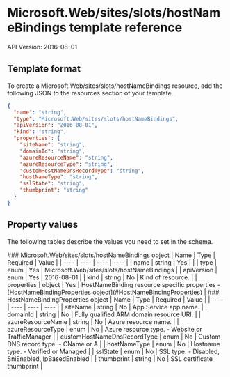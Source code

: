# Microsoft.Web/sites/slots/hostNameBindings template reference
API Version: 2016-08-01
## Template format

To create a Microsoft.Web/sites/slots/hostNameBindings resource, add the following JSON to the resources section of your template.

```json
{
  "name": "string",
  "type": "Microsoft.Web/sites/slots/hostNameBindings",
  "apiVersion": "2016-08-01",
  "kind": "string",
  "properties": {
    "siteName": "string",
    "domainId": "string",
    "azureResourceName": "string",
    "azureResourceType": "string",
    "customHostNameDnsRecordType": "string",
    "hostNameType": "string",
    "sslState": "string",
    "thumbprint": "string"
  }
}
```
## Property values

The following tables describe the values you need to set in the schema.

<a id="Microsoft.Web/sites/slots/hostNameBindings" />
### Microsoft.Web/sites/slots/hostNameBindings object
|  Name | Type | Required | Value |
|  ---- | ---- | ---- | ---- |
|  name | string | Yes |  |
|  type | enum | Yes | Microsoft.Web/sites/slots/hostNameBindings |
|  apiVersion | enum | Yes | 2016-08-01 |
|  kind | string | No | Kind of resource. |
|  properties | object | Yes | HostNameBinding resource specific properties - [HostNameBindingProperties object](#HostNameBindingProperties) |


<a id="HostNameBindingProperties" />
### HostNameBindingProperties object
|  Name | Type | Required | Value |
|  ---- | ---- | ---- | ---- |
|  siteName | string | No | App Service app name. |
|  domainId | string | No | Fully qualified ARM domain resource URI. |
|  azureResourceName | string | No | Azure resource name. |
|  azureResourceType | enum | No | Azure resource type. - Website or TrafficManager |
|  customHostNameDnsRecordType | enum | No | Custom DNS record type. - CName or A |
|  hostNameType | enum | No | Hostname type. - Verified or Managed |
|  sslState | enum | No | SSL type. - Disabled, SniEnabled, IpBasedEnabled |
|  thumbprint | string | No | SSL certificate thumbprint |

